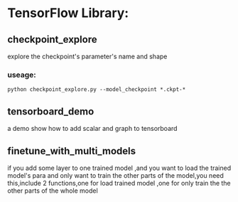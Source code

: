 # TensorFlow Library:

## checkpoint_explore
explore the checkpoint's parameter's name and shape
### useage:
    python checkpoint_explore.py --model_checkpoint *.ckpt-*
    
## tensorboard_demo
a demo show how to add scalar and graph to tensorboard

## finetune_with_multi_models
if you add some layer to one trained model ,and you want to load the trained model's para and only want to
train the other parts of the model,you need this,include 2 functions,one for load trained model ,one for only
train the the other parts of the whole model